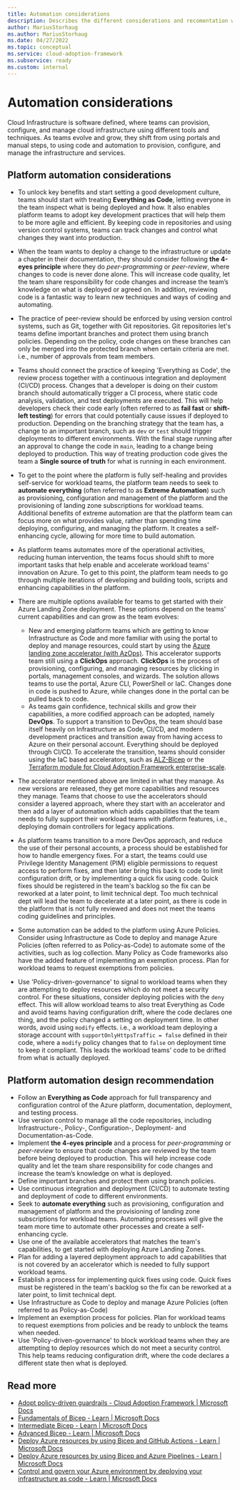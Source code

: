 ```yaml
---
title: Automation considerations
description: Describes the different considerations and recomentation when automating deployment of Azure Landing Zone and platform services
author: MariusStorhaug
ms.author: MariusStorhaug
ms.date: 04/27/2022
ms.topic: conceptual
ms.service: cloud-adoption-framework
ms.subservice: ready
ms.custom: internal
---
```


# Automation considerations

Cloud Infrastructure is software defined, where teams can provision, configure, and manage cloud infrastructure using
different tools and techniques. As teams evolve and grow, they shift from using portals and manual steps,
to using code and automation to provision, configure, and manage the infrastructure and services.

## Platform automation considerations

- To unlock key benefits and start setting a good development culture, teams should start with treating **Everything as Code**,
letting everyone in the team inspect what is being deployed and how. It also enables platform teams to adopt key
development practices that will help them to be more agile and efficient. By keeping code in repositories and using version
control systems, teams can track changes and control what changes they want into production.

- When the team wants to deploy a change to the infrastructure or update a chapter in their documentation, they should consider following
**the 4-eyes principle** where they do _peer-programming_ or _peer-review_, where changes to code is never done alone. This will increase
code quality, let the team share responsibility for code changes and increase the team’s knowledge on what is deployed or agreed on.
In addition, reviewing code is a fantastic way to learn new techniques and ways of coding and automating.

- The practice of peer-review should be enforced by using version control systems, such as Git, together with Git repositories. Git repositories
let's teams define important branches and protect them using branch policies. Depending on the policy, code changes on these branches can only
be merged into the protected branch when certain criteria are met. i.e., number of approvals from team members.

- Teams should connect the practice of keeping 'Everything as Code', the review process together with a continuous integration and deployment (CI/CD)
process. Changes that a developer is doing on their custom branch should automatically trigger a CI process, where static code analysis, validation, and test deployments
are executed. This will help developers check their code early (often referred to as **fail fast** or **shift-left testing**) for errors that could potentially cause
issues if deployed to production. Depending on the branching strategy that the team has, a change to an important branch, such as `dev` or `test` should
trigger deployments to different environments. With the final stage running after an approval to change the code in `main`, leading to a change being
deployed to production. This way of treating production code gives the team a **Single source of truth** for what is running in each environment.

- To get to the point where the platform is fully self-healing and provides self-service for workload teams, the platform team needs to seek to **automate everything**
  (often referred to as **Extreme Automation**) such as provisioning, configuration and management of the platform and the provisioning of landing zone
  subscriptions for workload teams. Additional benefits of extreme automation are that the platform team can focus more on what provides value, rather than spending time
  deploying, configuring, and managing the platform. It creates a self-enhancing cycle, allowing for more time to build automation.

- As platform teams automates more of the operational activities, reducing human intervention, the teams focus should shift to more important tasks that help
enable and accelerate workload teams' innovation on Azure. To get to this point, the platform team needs to go through multiple iterations of developing and
building tools, scripts and enhancing capabilities in the platform.

- There are multiple options available for teams to get started with their Azure Landing Zone deployment. These options depend on the teams' current capabilities
and can grow as the team evolves:
  - New and emerging platform teams which are getting to know Infrastructure as Code and more familiar with using the portal to deploy and manage resources,
    could start by using the [Azure landing zone accelerator (with AzOps)](\landing-zone\index.md#azure-landing-zone-accelerator). This accelerator
    supports team still using a **ClickOps** approach. **ClickOps** is the process of provisioning, configuring, and managing resources by clicking in portals, management
    consoles, and wizards. The solution allows teams to use the portal, Azure CLI, PowerShell or IaC. Changes done in code is pushed to Azure, while changes done
    in the portal can be pulled back to code.
  - As teams gain confidence, technical skills and grow their capabilities, a more codified approach can be adopted, namely **DevOps**. To support a transition to
    DevOps, the team should base itself heavily on Infrastructure as Code, CI/CD, and modern development practices and transition away from having access to Azure on their
    personal account. Everything should be deployed through CI/CD. To accelerate the transition, teams should consider using the IaC based accelerators,
    such as [ALZ-Bicep](https://github.com/Azure/ALZ-Bicep) or the [Terraform module for Cloud Adoption Framework enterprise-scale](../enterprise-scale/terraform-module-caf-enterprise-scale.md).

- The accelerator mentioned above are limited in what they manage. As new versions are released, they get more capabilities and resources they manage. Teams that choose
  to use the accelerators should consider a layered approach, where they start with an accelerator and then add a layer of automation which adds capabilities that the team
  needs to fully support their workload teams with platform features, i.e., deploying domain controllers for legacy applications.

- As platform teams transition to a more DevOps approach, and reduce the use of their personal accounts, a process should be established for how to handle emergency fixes.
  For a start, the teams could use Privilege Identity Management (PIM) eligible permissions to request access to perform fixes, and then later bring this back to code to limit configuration drift,
  or by implementing a quick fix using code. Quick fixes should be registered in the team's backlog so the fix can be reworked at a later point, to limit technical dept. Too much technical
  dept will lead the team to decelerate at a later point, as there is code in the platform that is not fully reviewed and does not meet the teams coding guidelines and principles.

- Some automation can be added to the platform using Azure Policies. Consider using Infrastructure as Code to deploy and manage Azure Policies (often referred to as Policy-as-Code)
  to automate some of the activities, such as log collection. Many Policy as Code frameworks also have the added feature of implementing an exemption process. Plan for workload teams to
  request exemptions from policies.

- Use 'Policy-driven-governance' to signal to workload teams when they are attempting to deploy resources which do not meet a security control. For these situations, consider deploying policies
  with the `deny` effect. This will allow workload teams to also treat Everything as Code and avoid teams having configuration drift, where the code declares one thing, and the policy changed a setting
  on deployment time. In other words, avoid using `modify` effects. i.e., a workload team deploying a storage account with `supportOnlyHttpsTraffic = false` defined in their code, where a `modify` policy
  changes that to `false` on deployment time to keep it compliant. This leads the workload teams' code to be drifted from what is actually deployed.

## Platform automation design recommendation

- Follow an **Everything as Code** approach for full transparency and configuration control of the Azure platform, documentation, deployment, and testing process.
- Use version control to manage all the code repositories, including Infrastructure-, Policy-, Configuration-, Deployment- and Documentation-as-Code.
- Implement **the 4-eyes principle** and a process for _peer-programming_ or _peer-review_ to ensure that code changes are reviewed by the team before being
  deployed to production. This will help increase code quality and let the team share responsibility for code changes and increase the team’s knowledge on what is deployed.
- Define important branches and protect them using branch policies.
- Use continuous integration and deployment (CI/CD) to automate testing and deployment of code to different environments.
- Seek to **automate everything** such as provisioning, configuration and management of platform and the provisioning of landing zone subscriptions for workload teams.
  Automating processes will give the team more time to automate other processes and create a self-enhancing cycle.
- Use one of the available accelerators that matches the team's capabilities, to get started with deploying Azure Landing Zones.
- Plan for adding a layered deployment approach to add capabilities that is not covered by an accelerator which is needed to fully support workload teams.
- Establish a process for implementing quick fixes using code. Quick fixes must be registered in the team's backlog so the fix can be reworked at a later point, to limit technical dept.
- Use Infrastructure as Code to deploy and manage Azure Policies (often referred to as Policy-as-Code)
- Implement an exemption process for policies. Plan for workload teams to request exemptions from policies and be ready to unblock the teams when needed.
- Use 'Policy-driven-governance' to block workload teams when they are attempting to deploy resources which do not meet a security control. This help teams reducing configuration
  drift, where the code declares a different state then what is deployed.

## Read more

- [Adopt policy-driven guardrails - Cloud Adoption Framework | Microsoft Docs](https://docs.microsoft.com/azure/cloud-adoption-framework/ready/enterprise-scale/dine-guidance)
- [Fundamentals of Bicep - Learn | Microsoft Docs](https://docs.microsoft.com/learn/paths/fundamentals-bicep/)
- [Intermediate Bicep - Learn | Microsoft Docs](https://docs.microsoft.com/learn/paths/intermediate-bicep/)
- [Advanced Bicep - Learn | Microsoft Docs](https://docs.microsoft.com/learn/paths/advanced-bicep/)
- [Deploy Azure resources by using Bicep and GitHub Actions - Learn | Microsoft Docs](https://docs.microsoft.com/learn/paths/bicep-github-actions/)
- [Deploy Azure resources by using Bicep and Azure Pipelines - Learn | Microsoft Docs](https://docs.microsoft.com/learn/paths/bicep-azure-pipelines/)
- [Control and govern your Azure environment by deploying your infrastructure as code - Learn | Microsoft Docs](https://docs.microsoft.com/learn/modules/control-govern-azure-environment-deploying-infrastructure-code/)
